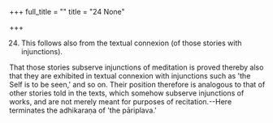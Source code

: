 +++
full_title = ""
title = "24 None"

+++


24. This follows also from the textual connexion (of those stories with injunctions).

That those stories subserve injunctions of meditation is proved thereby also that they are exhibited in textual connexion with injunctions such as 'the Self is to be seen,' and so on. Their position therefore is analogous to that of other stories told in the texts, which somehow subserve injunctions of works, and are not merely meant for purposes of recitation.--Here terminates the adhikaraṇa of 'the pāriplava.'

